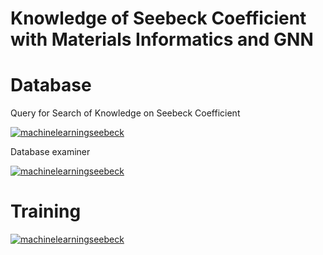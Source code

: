 # Knowledge of Seebeck Coefficient with Materials Informatics and GNN

# Database

Query for Search of Knowledge on Seebeck Coefficient

[![machinelearningseebeck](https://img.shields.io/badge/queryexplorer-streamlit-red)](https://seebeckcoefficient-queryforknowledge.streamlit.app/)


Database examiner

[![machinelearningseebeck](https://img.shields.io/badge/dbexaminer-streamlit-red)](https://seebeckdatabase-examiner.streamlit.app/)

# Training 



[![machinelearningseebeck](https://img.shields.io/badge/formulagraph1-streamlit-red)](https://material-formula-and-graph.streamlit.app/)
